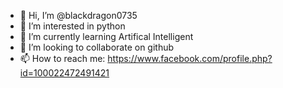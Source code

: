- 👋 Hi, I’m @blackdragon0735
- 👀 I’m interested in python
- 🌱 I’m currently learning Artifical Intelligent
- 💞️ I’m looking to collaborate on github
- 📫 How to reach me:  https://www.facebook.com/profile.php?id=100022472491421

<!---
blackdragon0735/blackdragon0735 is a ✨ special ✨ repository because its `README.md` (this file) appears on your GitHub profile.
You can click the Preview link to take a look at your changes.
--->
